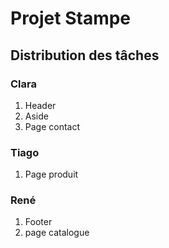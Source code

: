 # Projet Stampe

## Distribution des tâches

### Clara

1. Header
2. Aside
3. Page contact


### Tiago

1. Page produit

### René

1. Footer
2. page catalogue

